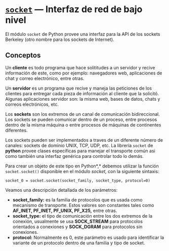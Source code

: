 # [`socket`](https://docs.python.org/3/library/socket.html#module-socket) — Interfaz de red de bajo nivel

El módulo `socket` de Python provee una interfaz para la API de los sockets Berkeley (otro nombre para los sockets de Internet).

## **Conceptos**

Un **cliente** es todo programa que hace solititudes a un servidor y recive información de este, como por ejemplo: navegadores web, aplicaciones de chat y correo electrónico, entre otras.

Un **servidor** es un programa que recive y maneja las peticiones de los clientes para entregar cada pieza de información al cliente que la solicitó. Algunas aplicaciones servidor son: la misma web, bases de datos, chats y correos electrónicos, etc.

Los **sockets** son los extremos de un canal de comunicación bidireccional. Los sockets se pueden comunicar dentro de un proceso, entre procesos dentro de la misma máquina o entre procesos de máquinas de continentes diferentes.

Los sockets pueden ser implementados a traves de un diferente número de canales: sockets de dominio UNIX, TCP, UDP, etc. La librería `socket` de **python** provee clases específicas para manejar el transporte común asi como también una interfaz genérica para controlar todo lo demás.

Para crear un objeto de este tipo en Python*,* debemos utilizar la función  `socket.socket()` disponible en el módulo *socket,* con la siguiente sintaxis:

```
socket_0 = socket.socket(socket_family, socket_type, protocol=0)
```

Veamos una descripción detallada de los parámetros:

- **socket_family:** es la familia de protocolos que es usada como mecanismo de transporte. Estos valores son constantes tales como **AF_INET, PF_INET, PF_UNIX, PF_X25,** entre otras.
- **socket_type:** el tipo de comunicación entre los dos extremos de la conexión, usualmente se usa **SOCK_STREAM** para protocolos orientados a conexiones y **SOCK_DGRAM** para protocolos sin conexiones.
- **protocol:** Normalmente es 0, este parámetro es usado para identificar la variante de un protocolo dentro de una familia y tipo de socket.
